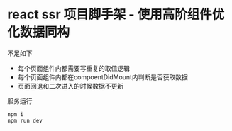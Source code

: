 # react ssr 项目脚手架 - 使用高阶组件优化数据同构


不足如下

* 每个页面组件内都需要写重复的取值逻辑
* 每个页面组件内都在compoentDidMount内判断是否获取数据
* 页面回退和二次进入的时候数据不更新

服务运行

```
npm i 
npm run dev 

```